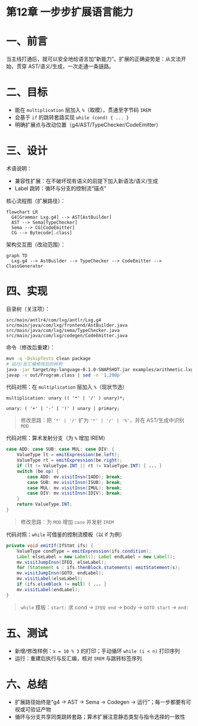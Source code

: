 # 第12章 一步步扩展语言能力

# 一、前言
当主线打通后，就可以安全地给语言加“新能力”。扩展的正确姿势是：从文法开始，贯穿 AST/语义/生成，一次走通一条链路。

# 二、目标
- 能在 `multiplication` 层加入 `%`（取模），贯通至字节码 `IREM`
- 会基于 `if` 的跳转套路实现 `while (cond) { ... }`
- 明确扩展点与改动位置（g4/AST/TypeChecker/CodeEmitter）

# 三、设计
术语说明：
- 兼容性扩展：在不破坏现有语义的前提下加入新语法/语义/生成
- Label 跳转：循环与分支的控制流“锚点”

核心流程图（扩展路径）：
```mermaid
flowchart LR
  G4[Grammar Lxg.g4] --> AST[AstBuilder]
  AST --> Sema[TypeChecker]
  Sema --> CG[CodeEmitter]
  CG --> Bytecode[.class]
```

架构交互图（改动范围）：
```mermaid
graph TD
  Lxg.g4 --> AstBuilder --> TypeChecker --> CodeEmitter --> ClassGenerator
```

# 四、实现
目录树（关注项）：
```text
src/main/antlr4/com/lxg/antlr/Lxg.g4
src/main/java/com/lxg/frontend/AstBuilder.java
src/main/java/com/lxg/sema/TypeChecker.java
src/main/java/com/lxg/codegen/CodeEmitter.java
```

命令（修改后重建）：
```bash
mvn -q -DskipTests clean package
# 运行/反汇编修改后的样例
java -jar target/my-language-0.1.0-SNAPSHOT.jar examples/arithmetic.lxg --emit-class=out/Program.class
javap -v out/Program.class | sed -n '1,200p'
```

代码对照：在 `multiplication` 层加入 `%`（现状节选）
```23:25:src/main/antlr4/com/lxg/antlr/Lxg.g4
multiplication: unary (( '*' | '/' ) unary)*;

unary: ( '+' | '-' | '!' ) unary | primary;
```
> 修改思路：把 `'*' | '/'` 扩为 `'*' | '/' | '%'`，并在 AST/生成中识别 `MOD`

代码对照：算术发射分支（为 `%` 增加 IREM）
```212:228:src/main/java/com/lxg/codegen/CodeEmitter.java
case ADD: case SUB: case MUL: case DIV: {
    ValueType lt = emitExpression(be.left);
    ValueType rt = emitExpression(be.right);
    if (lt != ValueType.INT || rt != ValueType.INT) { ... }
    switch (be.op) {
        case ADD: mv.visitInsn(IADD); break;
        case SUB: mv.visitInsn(ISUB); break;
        case MUL: mv.visitInsn(IMUL); break;
        case DIV: mv.visitInsn(IDIV); break;
    }
    return ValueType.INT;
}
```
> 修改思路：为 `MOD` 增加 `case` 并发射 `IREM`

代码对照：`while` 可借鉴的控制流模板（以 if 为例）
```53:68:src/main/java/com/lxg/codegen/CodeEmitter.java
private void emitIf(IfStmt ifs) {
    ValueType condType = emitExpression(ifs.condition);
    Label elseLabel = new Label(); Label endLabel = new Label();
    mv.visitJumpInsn(IFEQ, elseLabel);
    for (Statement s : ifs.thenBlock.statements) emitStatement(s);
    mv.visitJumpInsn(GOTO, endLabel);
    mv.visitLabel(elseLabel);
    if (ifs.elseBlock != null) { ... }
    mv.visitLabel(endLabel);
}
```
> `while` 模板：`start:` 求 cond → `IFEQ end` → body → `GOTO start` → `end:`

# 五、测试
- 新增/修改样例：`x = 10 % 3` 的打印；手动循环 `while (i < n)` 打印序列
- 运行：重建后执行与反汇编，核对 `IREM` 与跳转标签序列

# 六、总结
- 扩展路径始终是“g4 → AST → Sema → Codegen → 运行”；每一步都要有可视或可验证产物
- 循环与分支共享同类跳转套路；算术扩展注意静态类型与指令选择的一致性 